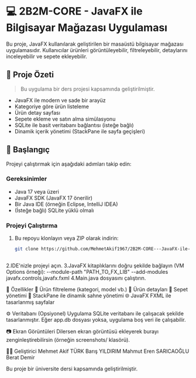 # 💻 2B2M-CORE - JavaFX ile Bilgisayar Mağazası Uygulaması

Bu proje, JavaFX kullanılarak geliştirilen bir masaüstü bilgisayar mağazası uygulamasıdır. Kullanıcılar ürünleri görüntüleyebilir, filtreleyebilir, detaylarını inceleyebilir ve sepete ekleyebilir.

## 🧠 Proje Özeti

> Bu uygulama bir ders projesi kapsamında geliştirilmiştir.

- JavaFX ile modern ve sade bir arayüz
- Kategoriye göre ürün listeleme
- Ürün detay sayfası
- Sepete ekleme ve satın alma simülasyonu
- SQLite ile basit veritabanı bağlantısı (isteğe bağlı)
- Dinamik içerik yönetimi (StackPane ile sayfa geçişleri)

## 🚀 Başlangıç

Projeyi çalıştırmak için aşağıdaki adımları takip edin:

### Gereksinimler

- Java 17 veya üzeri
- JavaFX SDK (JavaFX 17 önerilir)
- Bir Java IDE (örneğin Eclipse, IntelliJ IDEA)
- (İsteğe bağlı) SQLite yüklü olmalı

### Projeyi Çalıştırma

1. Bu repoyu klonlayın veya ZIP olarak indirin:
   ```bash
   git clone https://github.com/MehmetAkif1967/2B2M-CORE---JavaFX-ile-Bilgisayar-Magazasi-.git
      
2.IDE'nizle projeyi açın.
3.JavaFX kitaplıklarını doğru şekilde bağlayın (VM Options örneği):
--module-path "PATH_TO_FX_LIB" --add-modules javafx.controls,javafx.fxml
4.Main.java dosyasını çalıştırın.

📝 Özellikler
🔎 Ürün filtreleme (kategori, model vb.)
📄 Ürün detayları
🛒 Sepet yönetimi
🧩 StackPane ile dinamik sahne yönetimi
🌐 JavaFX FXML ile tasarlanmış sayfalar

⚙️ Veritabanı (Opsiyonel)
Uygulama SQLite veritabanı ile çalışacak şekilde tasarlanmıştır. Eğer app.db dosyası yoksa, uygulama boş veri ile çalışabilir.

📷 Ekran Görüntüleri
Dilersen ekran görüntüsü ekleyerek burayı zenginleştirebilirsin (örneğin screenshots/ klasörü).

👨‍💻 Geliştirici
Mehmet Akif TÜRK
Barış YILDIRIM
Mahmut Eren SARICAOĞLU
Berat Demir

Bu proje bir üniversite dersi kapsamında geliştirilmiştir.
